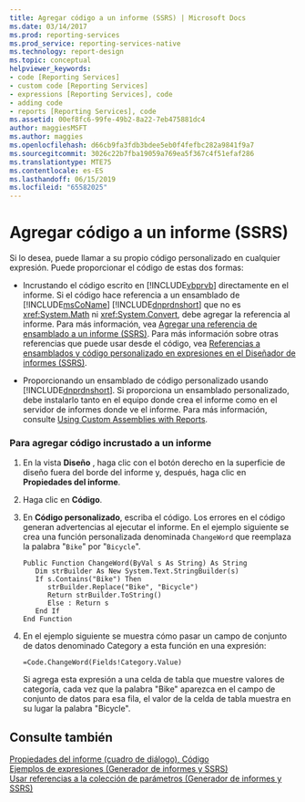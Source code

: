 ```yaml
---
title: Agregar código a un informe (SSRS) | Microsoft Docs
ms.date: 03/14/2017
ms.prod: reporting-services
ms.prod_service: reporting-services-native
ms.technology: report-design
ms.topic: conceptual
helpviewer_keywords:
- code [Reporting Services]
- custom code [Reporting Services]
- expressions [Reporting Services], code
- adding code
- reports [Reporting Services], code
ms.assetid: 00ef8fc6-99fe-49b2-8a22-7eb475881dc4
author: maggiesMSFT
ms.author: maggies
ms.openlocfilehash: d66cb9fa3fdb3bdee5eb0f4fefbc282a9841f9a7
ms.sourcegitcommit: 3026c22b7fba19059a769ea5f367c4f51efaf286
ms.translationtype: MTE75
ms.contentlocale: es-ES
ms.lasthandoff: 06/15/2019
ms.locfileid: "65582025"
---
```

# <a name="add-code-to-a-report-ssrs"></a>Agregar código a un informe (SSRS)
  Si lo desea, puede llamar a su propio código personalizado en cualquier expresión. Puede proporcionar el código de estas dos formas:  
  
-   Incrustando el código escrito en [!INCLUDE[vbprvb](../../includes/vbprvb-md.md)] directamente en el informe. Si el código hace referencia a un ensamblado de [!INCLUDE[msCoName](../../includes/msconame-md.md)] [!INCLUDE[dnprdnshort](../../includes/dnprdnshort-md.md)] que no es <xref:System.Math> ni <xref:System.Convert>, debe agregar la referencia al informe. Para más información, vea [Agregar una referencia de ensamblado a un informe &#40;SSRS&#41;](../../reporting-services/report-design/add-an-assembly-reference-to-a-report-ssrs.md). Para más información sobre otras referencias que puede usar desde el código, vea [Referencias a ensamblados y código personalizado en expresiones en el Diseñador de informes &#40;SSRS&#41;](../../reporting-services/report-design/custom-code-and-assembly-references-in-expressions-in-report-designer-ssrs.md).  
  
-   Proporcionando un ensamblado de código personalizado usando [!INCLUDE[dnprdnshort](../../includes/dnprdnshort-md.md)]. Si proporciona un ensamblado personalizado, debe instalarlo tanto en el equipo donde crea el informe como en el servidor de informes donde ve el informe. Para más información, consulte [Using Custom Assemblies with Reports](../../reporting-services/custom-assemblies/using-custom-assemblies-with-reports.md).  
  
### <a name="to-add-embedded-code-to-a-report"></a>Para agregar código incrustado a un informe  
  
1.  En la vista **Diseño** , haga clic con el botón derecho en la superficie de diseño fuera del borde del informe y, después, haga clic en **Propiedades del informe**.  
  
2.  Haga clic en **Código**.  
  
3.  En **Código personalizado**, escriba el código. Los errores en el código generan advertencias al ejecutar el informe. En el ejemplo siguiente se crea una función personalizada denominada `ChangeWord` que reemplaza la palabra "`Bike`" por "`Bicycle`".  
  
    ```  
    Public Function ChangeWord(ByVal s As String) As String  
       Dim strBuilder As New System.Text.StringBuilder(s)  
       If s.Contains("Bike") Then  
          strBuilder.Replace("Bike", "Bicycle")  
          Return strBuilder.ToString()  
          Else : Return s  
       End If  
    End Function  
    ```  
  
4.  En el ejemplo siguiente se muestra cómo pasar un campo de conjunto de datos denominado Category a esta función en una expresión:  
  
    ```  
    =Code.ChangeWord(Fields!Category.Value)  
    ```  
  
     Si agrega esta expresión a una celda de tabla que muestre valores de categoría, cada vez que la palabra "Bike" aparezca en el campo de conjunto de datos para esa fila, el valor de la celda de tabla muestra en su lugar la palabra "Bicycle".  
  
## <a name="see-also"></a>Consulte también  
 [Propiedades del informe (cuadro de diálogo), Código](https://msdn.microsoft.com/library/955d4b11-17b4-4f1c-9690-6e7af54caea7)   
 [Ejemplos de expresiones &#40;Generador de informes y SSRS&#41;](../../reporting-services/report-design/expression-examples-report-builder-and-ssrs.md)   
 [Usar referencias a la colección de parámetros &#40;Generador de informes y SSRS&#41;](../../reporting-services/report-design/built-in-collections-parameters-collection-references-report-builder.md)  
  
  

